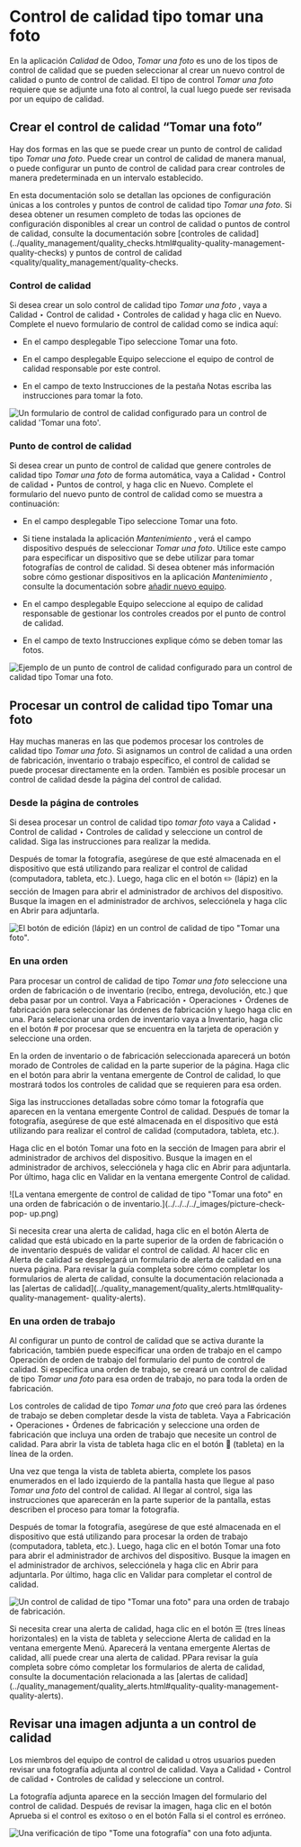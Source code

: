 # Control de calidad tipo tomar una foto

En la aplicación _Calidad_ de Odoo, _Tomar una foto_ es uno de los tipos de
control de calidad que se pueden seleccionar al crear un nuevo control de
calidad o punto de control de calidad. El tipo de control _Tomar una foto_
requiere que se adjunte una foto al control, la cual luego puede ser revisada
por un equipo de calidad.

## Crear el control de calidad “Tomar una foto”

Hay dos formas en las que se puede crear un punto de control de calidad tipo
_Tomar una foto_. Puede crear un control de calidad de manera manual, o puede
configurar un punto de control de calidad para crear controles de manera
predeterminada en un intervalo establecido.

En esta documentación solo se detallan las opciones de configuración únicas a
los controles y puntos de control de calidad tipo _Tomar una foto_. Si desea
obtener un resumen completo de todas las opciones de configuración disponibles
al crear un control de calidad o puntos de control de calidad, consulte la
documentación sobre [controles de
calidad](../quality_management/quality_checks.html#quality-quality-management-
quality-checks) y puntos de control de calidad
<quality/quality_management/quality-checks.

### Control de calidad

Si desea crear un solo control de calidad tipo _Tomar una foto_ , vaya a
Calidad ‣ Control de calidad ‣ Controles de calidad y haga clic en Nuevo.
Complete el nuevo formulario de control de calidad como se indica aquí:

  * En el campo desplegable Tipo seleccione Tomar una foto.

  * En el campo desplegable Equipo seleccione el equipo de control de calidad responsable por este control.

  * En el campo de texto Instrucciones de la pestaña Notas escriba las instrucciones para tomar la foto.

![Un formulario de control de calidad configurado para un control de calidad
'Tomar una foto'.](../../../../_images/picture-check-form.png)

### Punto de control de calidad

Si desea crear un punto de control de calidad que genere controles de calidad
tipo _Tomar una foto_ de forma automática, vaya a Calidad ‣ Control de calidad
‣ Puntos de control, y haga clic en Nuevo. Complete el formulario del nuevo
punto de control de calidad como se muestra a continuación:

  * En el campo desplegable Tipo seleccione Tomar una foto.

  * Si tiene instalada la aplicación _Mantenimiento_ , verá el campo dispositivo después de seleccionar _Tomar una foto_. Utilice este campo para especificar un dispositivo que se debe utilizar para tomar fotografías de control de calidad. Si desea obtener más información sobre cómo gestionar dispositivos en la aplicación _Mantenimiento_ , consulte la documentación sobre [añadir nuevo equipo](../../maintenance/equipment_management/add_new_equipment.html#maintenance-equipment-management-add-new-equipment).

  * En el campo desplegable Equipo seleccione al equipo de calidad responsable de gestionar los controles creados por el punto de control de calidad.

  * En el campo de texto Instrucciones explique cómo se deben tomar las fotos.

![Ejemplo de un punto de control de calidad configurado para un control de
calidad tipo Tomar una foto.](../../../../_images/picture-qcp-form.png)

## Procesar un control de calidad tipo Tomar una foto

Hay muchas maneras en las que podemos procesar los controles de calidad tipo
_Tomar una foto_. Si asignamos un control de calidad a una orden de
fabricación, inventario o trabajo específico, el control de calidad se puede
procesar directamente en la orden. También es posible procesar un control de
calidad desde la página del control de calidad.

### Desde la página de controles

Si desea procesar un control de calidad tipo _tomar foto_ vaya a Calidad ‣
Control de calidad ‣ Controles de calidad y seleccione un control de calidad.
Siga las instrucciones para realizar la medida.

Después de tomar la fotografía, asegúrese de que esté almacenada en el
dispositivo que está utilizando para realizar el control de calidad
(computadora, tableta, etc.). Luego, haga clic en el botón ✏️ (lápiz) en la
sección de Imagen para abrir el administrador de archivos del dispositivo.
Busque la imagen en el administrador de archivos, selecciónela y haga clic en
Abrir para adjuntarla.

![El botón de edición \(lápiz\) en un control de calidad de tipo "Tomar una
foto".](../../../../_images/picture-edit-button.png)

### En una orden

Para procesar un control de calidad de tipo _Tomar una foto_ seleccione una
orden de fabricación o de inventario (recibo, entrega, devolución, etc.) que
deba pasar por un control. Vaya a Fabricación ‣ Operaciones ‣ Órdenes de
fabricación para seleccionar las órdenes de fabricación y luego haga clic en
una. Para seleccionar una orden de inventario vaya a Inventario, haga clic en
el botón # por procesar que se encuentra en la tarjeta de operación y
seleccione una orden.

En la orden de inventario o de fabricación seleccionada aparecerá un botón
morado de Controles de calidad en la parte superior de la página. Haga clic en
el botón para abrir la ventana emergente de Control de calidad, lo que
mostrará todos los controles de calidad que se requieren para esa orden.

Siga las instrucciones detalladas sobre cómo tomar la fotografía que aparecen
en la ventana emergente Control de calidad. Después de tomar la fotografía,
asegúrese de que esté almacenada en el dispositivo que está utilizando para
realizar el control de calidad (computadora, tableta, etc.).

Haga clic en el botón Tomar una foto en la sección de Imagen para abrir el
administrador de archivos del dispositivo. Busque la imagen en el
administrador de archivos, selecciónela y haga clic en Abrir para adjuntarla.
Por último, haga clic en Validar en la ventana emergente Control de calidad.

![La ventana emergente de control de calidad de tipo "Tomar una foto" en una
orden de fabricación o de inventario.](../../../../_images/picture-check-pop-
up.png)

Si necesita crear una alerta de calidad, haga clic en el botón Alerta de
calidad que está ubicado en la parte superior de la orden de fabricación o de
inventario después de validar el control de calidad. Al hacer clic en Alerta
de calidad se desplegará un formulario de alerta de calidad en una nueva
página. Para revisar la guía completa sobre cómo completar los formularios de
alerta de calidad, consulte la documentación relacionada a las [alertas de
calidad](../quality_management/quality_alerts.html#quality-quality-management-
quality-alerts).

### En una orden de trabajo

Al configurar un punto de control de calidad que se activa durante la
fabricación, también puede especificar una orden de trabajo en el campo
Operación de orden de trabajo del formulario del punto de control de calidad.
Si especifica una orden de trabajo, se creará un control de calidad de tipo
_Tomar una foto_ para esa orden de trabajo, no para toda la orden de
fabricación.

Los controles de calidad de tipo _Tomar una foto_ que creó para las órdenes de
trabajo se deben completar desde la vista de tableta. Vaya a Fabricación ‣
Operaciones ‣ Órdenes de fabricación y seleccione una orden de fabricación que
incluya una orden de trabajo que necesite un control de calidad. Para abrir la
vista de tableta haga clic en el botón 📱 (tableta) en la línea de la orden.

Una vez que tenga la vista de tableta abierta, complete los pasos enumerados
en el lado izquierdo de la pantalla hasta que llegue al paso _Tomar una foto_
del control de calidad. Al llegar al control, siga las instrucciones que
aparecerán en la parte superior de la pantalla, estas describen el proceso
para tomar la fotografía.

Después de tomar la fotografía, asegúrese de que esté almacenada en el
dispositivo que está utilizando para procesar la orden de trabajo
(computadora, tableta, etc.). Luego, haga clic en el botón Tomar una foto para
abrir el administrador de archivos del dispositivo. Busque la imagen en el
administrador de archivos, selecciónela y haga clic en Abrir para adjuntarla.
Por último, haga clic en Validar para completar el control de calidad.

![Un control de calidad de tipo "Tomar una foto" para una orden de trabajo de
fabricación.](../../../../_images/work-order-picture-check.png)

Si necesita crear una alerta de calidad, haga clic en el botón ☰ (tres líneas
horizontales) en la vista de tableta y seleccione Alerta de calidad en la
ventana emergente Menú. Aparecerá la ventana emergente Alertas de calidad,
allí puede crear una alerta de calidad. PPara revisar la guía completa sobre
cómo completar los formularios de alerta de calidad, consulte la documentación
relacionada a las [alertas de
calidad](../quality_management/quality_alerts.html#quality-quality-management-
quality-alerts).

## Revisar una imagen adjunta a un control de calidad

Los miembros del equipo de control de calidad u otros usuarios pueden revisar
una fotografía adjunta al control de calidad. Vaya a Calidad ‣ Control de
calidad ‣ Controles de calidad y seleccione un control.

La fotografía adjunta aparece en la sección Imagen del formulario del control
de calidad. Después de revisar la imagen, haga clic en el botón Aprueba si el
control es exitoso o en el botón Falla si el control es erróneo.

![Una verificación de tipo "Tome una fotografía" con una foto
adjunta.](../../../../_images/review-picture-check.png)


